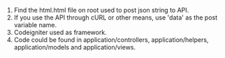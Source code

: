 1. Find the html.html file on root used to post json string to API.
2. If you use the API through cURL or other means, use 'data' as the post variable name.
3. Codeigniter used as framework.
4. Code could be found in application/controllers, application/helpers, application/models and application/views.
